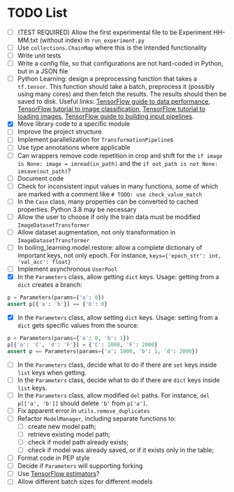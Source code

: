 # TODO List

- [ ] (TEST REQUIRED) Allow the first experimental file to be Experiment HH-MM.txt (without index) in `run_experiment.py`
- [ ] Use `collections.ChainMap` where this is the intended functionality
- [ ] Write unit tests
- [ ] Write a config file, so that configurations are not hard-coded in Python, but in a JSON file
- [ ] Python Learning: design a preprocessing function that takes a `tf.tensor`. This function should take a batch, preprocess it (possibly using many cores) and then fetch the results. The results should then be saved to disk. Useful links: [TensorFlow guide to data performance](https://www.tensorflow.org/guide/data_performance), [TensorFlow tutorial to image classification](https://www.tensorflow.org/tutorials/images/classification), [TensorFlow tutorial to loading images](https://www.tensorflow.org/tutorials/load_data/images), [TensorFlow guide to building input pipelines](https://www.tensorflow.org/guide/data).
- [x] Move library code to a specific module
- [ ] Improve the project structure
- [ ] Implement parallelization for `TransformationPipeline`s
- [ ] Use type annotations where applicable
- [ ] Can wrappers remove code repetition in crop and shift for the `if image is None: image = imread(in_path)` and the `if out_path is not None: imsave(out_path)`?
- [ ] Document code
- [ ] Check for inconsistent input values in many functions, some of which are marked with a comment like `# TODO: use check_value_match`
- [ ] In the `Case` class, many properties can be converted to cached properties. Python 3.8 may be necessary
- [ ] Allow the user to choose if only the train data must be modified `ImageDatasetTransformer`
- [ ] Allow dataset augmentation, not only transformation in `ImageDatasetTransformer`
- [ ] In boiling_learning.model.restore: allow a complete dictionary of important keys, not only epoch. For instance, `keys={'epoch_str': int, 'val_acc': float}`
- [ ] Implement asynchronous `UserPool`
- [x] In the `Parameters` class, allow getting `dict` keys. Usage: getting from a `dict` creates a branch:

```python
p = Parameters(params={'a': 0})
assert p[{'a': 'b'}] == {'b': 0}
```

- [x] In the `Parameters` class, allow setting `dict` keys. Usage: setting from a `dict` gets specific values from the source:

```python
p = Parameters(params={'a': 0, 'b': 1})
p[{'a': 'C', 'd': 'F'}] = {'C': 1000, 'F': 2000}
assert p == Parameters(params={'a': 1000, 'b': 1, 'd': 2000})
```

- [ ] In the `Parameters` class, decide what to do if there are `set` keys inside `list` keys when getting.
- [ ] In the `Parameters` class, decide what to do if there are `dict` keys inside `list` keys.
- [ ] In the `Parameters` class, allow modified `del` paths. For instance, `del p[['a', 'b']]` should delete `'b'` from `p['a']`.
- [ ] Fix apparent error in `utils.remove_duplicates`
- [ ] Refactor `ModelManager`, including separate functions to:
  - [ ] create new model path;
  - [ ] retrieve existing model path;
  - [ ] check if model path already exists;
  - [ ] check if model was already saved, or if it exists only in the table;
- [ ] Format code in PEP style
- [ ] Decide if `Parameters` will supporting forking
- [ ] Use [TensorFlow estimators](https://www.tensorflow.org/guide/estimator)?
- [ ] Allow different batch sizes for different models